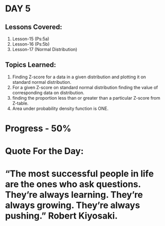 

# DAY 5
## Lessons Covered:
1. Lesson-15 (Ps:5a)
2. Lesson-16 (Ps:5b)
3. Lesson-17 (Normal Distribution)
## Topics Learned:
1. Finding Z-score for a data in a given distribution and plotting it on standard normal distribution.
2. For a given Z-score on standard normal distribution finding the value of corresponding data on distribution.
3. finding the proportion less than or greater than a particular Z-score from Z-table.
4. Area under probability density function is ONE.

# Progress - 50%

# Quote For the Day:

# “The most successful people in life are the ones who ask questions. They’re always learning. They’re always growing. They’re always pushing.” Robert Kiyosaki.
